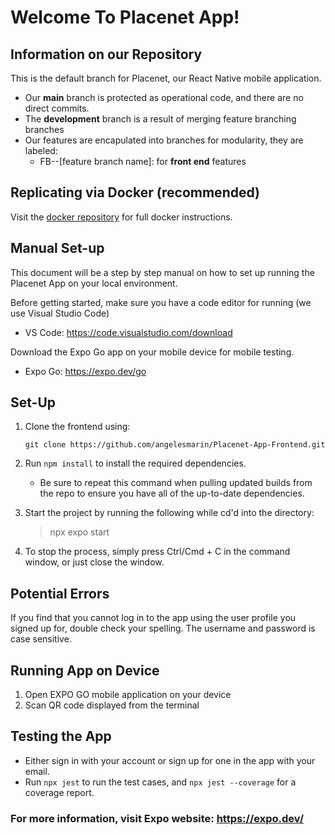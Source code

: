# Welcome To Placenet App!


## Information on our Repository
This is the default branch for Placenet, our React Native mobile application. 
   * Our **main** branch is protected as operational code, and there are no direct commits.
   * The **development** branch is a result of merging feature branching branches
   * Our features are encapulated into branches for modularity, they are labeled:
     * FB--[feature branch name]: for **front end** features

## Replicating via Docker (recommended)

Visit the [docker repository](https://github.com/angelesmarin/PlacenetDocker) for full docker instructions.

## Manual Set-up
This document will be a step by step manual on how to set up running the Placenet App on your local environment. 

Before getting started, make sure you have a code editor for running (we use Visual Studio Code)
- VS Code: https://code.visualstudio.com/download

Download the Expo Go app on your mobile device for mobile testing.
- Expo Go: https://expo.dev/go
  

## Set-Up

1. Clone the frontend using: 

   `git clone https://github.com/angelesmarin/Placenet-App-Frontend.git`

2. Run `npm install` to install the required dependencies.
   - Be sure to repeat this command when pulling updated builds from the repo to ensure you have all of the up-to-date dependencies.
     
    
3. Start the project by running the following while cd'd into the directory:

    > npx expo start

4. To stop the process, simply press Ctrl/Cmd + C in the command window, or just close the window.
   
   

## Potential Errors

If you find that you cannot log in to the app using the user profile you signed up for, double check your spelling. The username and password is case sensitive.



## Running App on Device
1. Open EXPO GO mobile application on your device
2. Scan QR code displayed from the terminal

## Testing the App
  * Either sign in with your account or sign up for one in the app with your email.
  * Run `npx jest` to run the test cases, and `npx jest --coverage` for a coverage report.

### For more information, visit Expo website: https://expo.dev/ 
